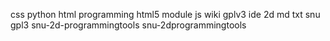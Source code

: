 css
python
html
programming
html5
module
js
wiki
gplv3
ide
2d
md
txt
snu
gpl3
snu-2d-programmingtools
snu-2dprogrammingtools
